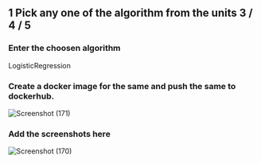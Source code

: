 ## 1 Pick any one of the algorithm from the units 3 / 4 / 5
###  Enter the choosen algorithm
LogisticRegression
###  Create a docker image for the same and push the same to dockerhub.
![Screenshot (171)](https://github.com/user-attachments/assets/274a51a3-a1c2-493c-a460-42143ff03f8d)

###  Add the screenshots here
![Screenshot (170)](https://github.com/user-attachments/assets/b96c8cab-ad33-4b3c-a570-ff2061346734)
